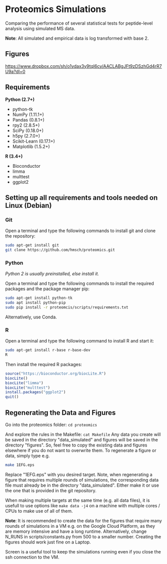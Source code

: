 # Proteomics Simulations

Comparing the performance of several statistical tests for peptide-level analysis using simulated MS data.

**Note**: All simulated and empirical data is log transformed with base 2.

## Figures
https://www.dropbox.com/sh/o1ydax3y9tql6cy/AACLABgJFt9zDSzhGd4rR7U9a?dl=0 


## Requirements

**Python (2.7+)**
- python-tk
- NumPy (1.11.1+)
- Pandas (0.8.1+)
- rpy2 (2.8.5+)
- SciPy (0.18.0+)
- h5py (2.7.0+)
- Scikit-Learn (0.17.1+)
- Matplotlib (1.5.2+)

**R (3.4+)**
- Bioconductor
- limma
- multtest
- ggplot2

## Setting up all requirements and tools needed on Linux (Debian)
### Git
Open a terminal and type the following commands to install git and clone the repository:
```bash
sudo apt-get install git
git clone https://github.com/hmsch/proteomics.git
```

### Python
*Python 2 is usually preinstalled, else install it.*

Open a terminal and type the following commands to install the required packages and
the package manager pip:
```bash
sudo apt-get install python-tk
sudo apt install python-pip
sudo pip install -r proteomcis/scripts/requirements.txt
```
Alternatively, use Conda.

### R
Open a terminal and type the following command to install R and start it:
```bash
sudo apt-get install r-base r-base-dev
R
```
Then install the required R packages:
``` R
source("https://bioconductor.org/biocLite.R")
biocLite()
biocLite("limma")
biocLite("multtest")
install.packages("ggplot2")
quit()
```

## Regenerating the Data and Figures
Go into the proteomics folder: ```cd proteomics```

And explore the rules in the Makefile: ```cat Makefile```
Any data you create will be saved in the directory "data_simulated" and
figures will be saved in the directory "figures". So, feel free to copy the
existing data and figures elsewhere if you do not want to overwrite them.
To regenerate a figure or data, simply type e.g.
``` bash
make 1EFG.eps
```
Replace "1EFG.eps" with you desired target. Note, when regenerating a figure
that requires multiple rounds of simulations, the corresponding data file 
must already be in the directory "data_simulated". Either make it or use the one that is provided
in the git repository.

When making multiple targets at the same time (e.g. all data files), it is usefull to use options like
```make data -j4``` on a machine with multiple cores / CPUs to make use of all of them.

**Note**: It is recommended to create the data for the figures that require many rounds of simulations 
in a VM e.g. on the Google Cloud Platform, as they are memory intensive and have a long runtime. 
Alternatively, change N_RUNS in scripts/constants.py from 500 to a smaller number.
Creating the figures should work just fine on a Laptop. 

Screen is a useful tool to keep the simulations running even if you close the ssh connection to the VM.
